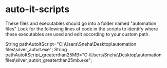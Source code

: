 auto-it-scripts
===============

These files and executables should go into a folder named "automation files"
Look for the following lines of code in the scripts to identify where these executables are used and edit according to your custom path.

String pathAutoItScript="C:\\Users\\Sneha\\Desktop\\automation files\\silver_autoit.exe";
String pathAutoItScript_greaterthan25MB="C:\\Users\\Sneha\\Desktop\\automation files\\silver_autoit_greaterthan25mb.exe";
